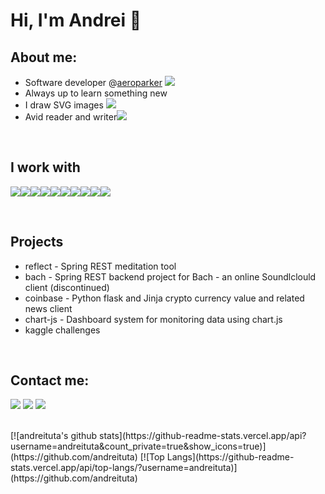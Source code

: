 # Hi, I'm Andrei 👋

## About me:

* Software developer @[aeroparker][aeroparker] <img src="https://img.icons8.com/ultraviolet/16/000000/paper-plane.png"/>
* Always up to learn something new
* I draw SVG images <img src="https://img.icons8.com/color/16/000000/inkscape.png"/>
* Avid reader and writer<img src="https://img.icons8.com/color/16/000000/book-stack.png"/>
<br/>

## I work with 

<img src="https://img.icons8.com/officel/32/000000/java-eclipse.png"/><img src="https://img.icons8.com/color/32/000000/tomcat.png"/><img src="https://img.icons8.com/color/32/000000/spring-logo.png"/><img src="https://img.icons8.com/dusk/32/000000/javascript.png"/><img src="https://img.icons8.com/color/32/000000/typescript.png"/><img src="https://img.icons8.com/dusk/32/000000/python.png"/><img src="https://img.icons8.com/dusk/32/000000/docker.png"/><img src="https://img.icons8.com/color/32/000000/virtualbox.png"/><img src="https://img.icons8.com/color/32/000000/amazon-web-services.png"/><img src="https://img.icons8.com/color/32/000000/selenium-test-automation.png"/>


<br/>


## Projects
 
* reflect - Spring REST meditation tool
* bach - Spring REST backend project for Bach - an online Soundlclould client (discontinued)
* coinbase - Python flask and Jinja crypto currency value and related news client
* chart-js - Dashboard system for monitoring data using chart.js 
* kaggle challenges

<br/>

## Contact me:
[<img src="https://img.icons8.com/color/48/000000/linkedin.png"/>][linkedin]
[<img src="https://img.icons8.com/color/48/000000/email.png"/>][email]
[<img src="https://img.icons8.com/color/48/000000/blog.png"/>][blog]


<br/>
[![andreituta's github stats](https://github-readme-stats.vercel.app/api?username=andreituta&count_private=true&show_icons=true)](https://github.com/andreituta)
[![Top Langs](https://github-readme-stats.vercel.app/api/top-langs/?username=andreituta)](https://github.com/andreituta)

[linkedin]: https://www.linkedin.com/in/andreituta
[email]: <tuta.andrei96@gmail.com>
[blog]: https://www.github.com/andreituta/andreituta.github.io
[aeroparker]: https://www.aeroparker.com/
